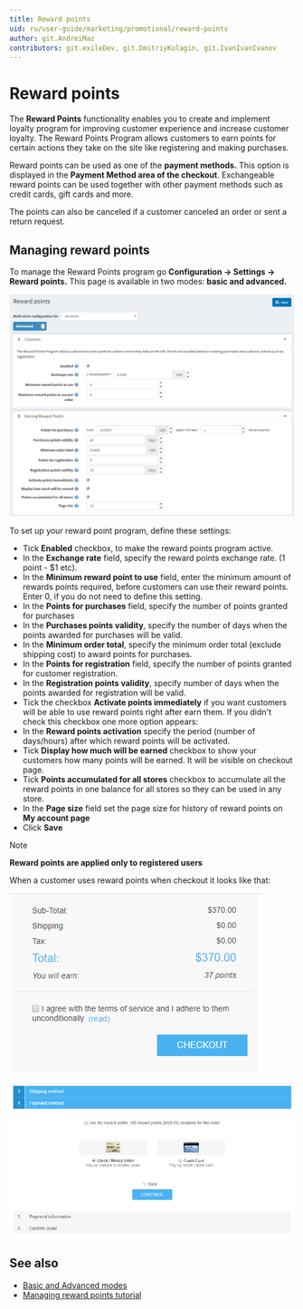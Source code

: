 ```yaml
---
title: Reward points
uid: ru/user-guide/marketing/promotional/reward-points
author: git.AndreiMaz
contributors: git.exileDev, git.DmitriyKulagin, git.IvanIvanIvanov
---
```

# Reward points

The **Reward Points** functionality enables you to create and implement loyalty program for improving customer experience and increase customer loyalty. The Reward Points Program allows customers to earn points for certain actions they take on the site like registering and making purchases.

Reward points can be used as one of the **payment methods.** This option is displayed in the **Payment Method area of the checkout**. Exchangeable reward points can be used together with other payment methods such as credit cards, gift cards and more.

The points can also be canceled if a customer canceled an order or sent a return request.

## Managing reward points

To manage the Reward Points program go **Configuration → Settings → Reward points.** This page is available in two modes: **basic and advanced.**

![reward_points](_static/reward-points/reward_points.png)

To set up your reward point program, define these settings:

- Tick **Enabled** checkbox, to make the reward points program active.
- In the **Exchange rate** field, specify the reward points exchange rate. (1 point - $1 etc).
- In the **Minimum reward point to use** field, enter the minimum amount of rewards points required, before customers can use their reward points. Enter 0, if you do not need to define this setting.
- In the **Points for purchases** field, specify the number of points granted for purchases
- In the **Purchases points validity**, specify the number of  days when the points awarded for purchases will be valid.
- In the **Minimum order total**, specify the minimum order total (exclude shipping cost) to award points for purchases.
- In the **Points for registration** field, specify the number of points granted for customer registration.
- In the **Registration points validity**, specify number of days when the points awarded for registration will be valid.
- Tick the checkbox **Activate points immediately** if you want customers will be able to use reward points right after earn them. If you didn't check this checkbox one more option appears:
- In the **Reward points activation** specify the period (number of days/hours) after which reward points will be activated.
- Tick **Display how much will be earned** checkbox to show your customers how many points will be earned. It will be visible on checkout page.
- Tick **Points accumulated for all stores** checkbox to accumulate all the reward points in one balance for all stores so they can be used in any store.
- In the **Page size** field set the page size for history of reward points on **My account page**
- Click **Save**

> [!NOTE]
>  **Reward points are applied only to registered users**

When a customer uses reward points when checkout it looks like that:

![reward_points_checkout](_static/reward-points/reward_will_earn.png)

![reward_points_checkout](_static/reward-points/reward_pints_checkout.png)

## See also

- [Basic and Advanced modes](xref:en/user-guide/configuring/nopcommerce-interface)
- [Managing reward points tutorial](https://www.youtube.com/watch?v=lE4-xDUKkd0&index=14&list=PLnL_aDfmRHwsbhj621A-RFb1KnzeFxYz4)
